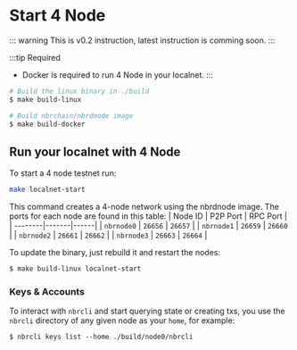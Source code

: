 # Start 4 Node

::: warning
This is v0.2 instruction, latest instruction is comming soon.
:::

:::tip Required
- Docker is required to run 4 Node in your localnet.
:::

```sh
# Build the linux binary in ./build
$ make build-linux

# Build nbrchain/nbrdnode image
$ make build-docker
```


## Run your localnet with 4 Node
To start a 4 node testnet run:

```sh
make localnet-start
```

This command creates a 4-node network using the nbrdnode image. The ports for each node are found in this table:
| Node ID | P2P Port | RPC Port |
| --------|-------|------|
| `nbrnode0` | `26656` | `26657` |
| `nbrnode1` | `26659` | `26660` |
| `nbrnode2` | `26661` | `26662` |
| `nbrnode3` | `26663` | `26664` |

To update the binary, just rebuild it and restart the nodes:

```sh
$ make build-linux localnet-start
```

### Keys & Accounts

To interact with `nbrcli` and start querying state or creating txs, you use the
`nbrcli` directory of any given node as your `home`, for example:

```shell
$ nbrcli keys list --home ./build/node0/nbrcli
```
